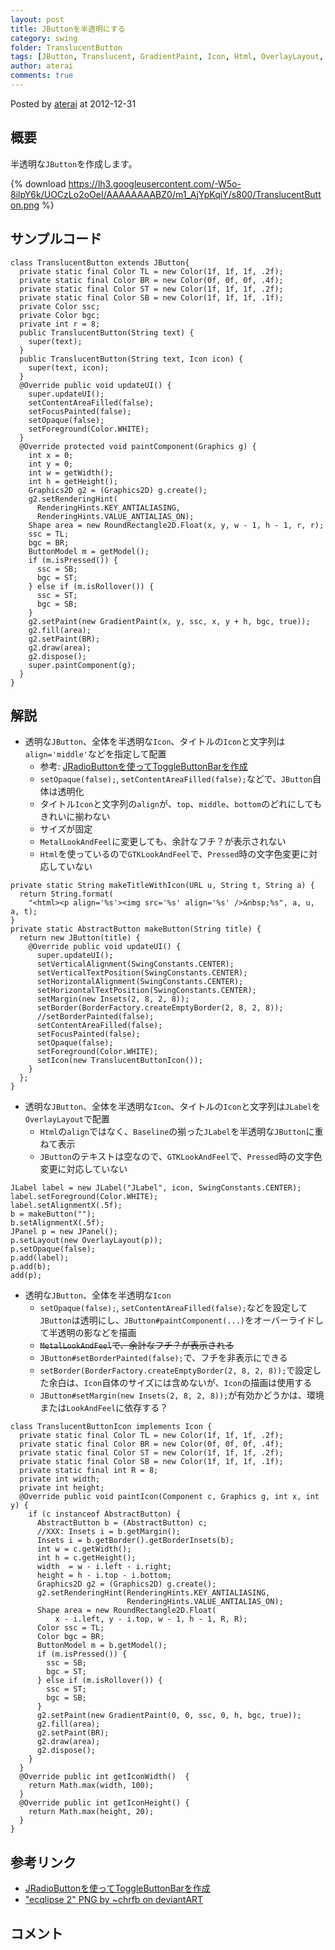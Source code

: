 ```yaml
---
layout: post
title: JButtonを半透明にする
category: swing
folder: TranslucentButton
tags: [JButton, Translucent, GradientPaint, Icon, Html, OverlayLayout, JLabel]
author: aterai
comments: true
---
```


Posted by [aterai](http://terai.xrea.jp/aterai.html) at 2012-12-31

## 概要
半透明な`JButton`を作成します。

{% download https://lh3.googleusercontent.com/-W5o-8ilpY6k/UOCzLo2oOeI/AAAAAAAABZ0/m1_AjYpKqiY/s800/TranslucentButton.png %}

## サンプルコード
<pre class="prettyprint"><code>class TranslucentButton extends JButton{
  private static final Color TL = new Color(1f, 1f, 1f, .2f);
  private static final Color BR = new Color(0f, 0f, 0f, .4f);
  private static final Color ST = new Color(1f, 1f, 1f, .2f);
  private static final Color SB = new Color(1f, 1f, 1f, .1f);
  private Color ssc;
  private Color bgc;
  private int r = 8;
  public TranslucentButton(String text) {
    super(text);
  }
  public TranslucentButton(String text, Icon icon) {
    super(text, icon);
  }
  @Override public void updateUI() {
    super.updateUI();
    setContentAreaFilled(false);
    setFocusPainted(false);
    setOpaque(false);
    setForeground(Color.WHITE);
  }
  @Override protected void paintComponent(Graphics g) {
    int x = 0;
    int y = 0;
    int w = getWidth();
    int h = getHeight();
    Graphics2D g2 = (Graphics2D) g.create();
    g2.setRenderingHint(
      RenderingHints.KEY_ANTIALIASING,
      RenderingHints.VALUE_ANTIALIAS_ON);
    Shape area = new RoundRectangle2D.Float(x, y, w - 1, h - 1, r, r);
    ssc = TL;
    bgc = BR;
    ButtonModel m = getModel();
    if (m.isPressed()) {
      ssc = SB;
      bgc = ST;
    } else if (m.isRollover()) {
      ssc = ST;
      bgc = SB;
    }
    g2.setPaint(new GradientPaint(x, y, ssc, x, y + h, bgc, true));
    g2.fill(area);
    g2.setPaint(BR);
    g2.draw(area);
    g2.dispose();
    super.paintComponent(g);
  }
}
</code></pre>

## 解説
- 透明な`JButton`、全体を半透明な`Icon`、タイトルの`Icon`と文字列は`align='middle'`などを指定して配置
    - 参考: [JRadioButtonを使ってToggleButtonBarを作成](http://terai.xrea.jp/Swing/ToggleButtonBar.html)
    - `setOpaque(false);`, `setContentAreaFilled(false);`などで、`JButton`自体は透明化
    - タイトル`Icon`と文字列の`align`が、`top`、`middle`、`bottom`のどれにしてもきれいに揃わない
    - サイズが固定
    - `MetalLookAndFeel`に変更しても、余計なフチ？が表示されない
    - `Html`を使っているので`GTKLookAndFeel`で、`Pressed`時の文字色変更に対応していない

<!-- dummy comment line for breaking list -->

<pre class="prettyprint"><code>private static String makeTitleWithIcon(URL u, String t, String a) {
  return String.format(
    "&lt;html&gt;&lt;p align='%s'&gt;&lt;img src='%s' align='%s' /&gt;&amp;nbsp;%s", a, u, a, t);
}
private static AbstractButton makeButton(String title) {
  return new JButton(title) {
    @Override public void updateUI() {
      super.updateUI();
      setVerticalAlignment(SwingConstants.CENTER);
      setVerticalTextPosition(SwingConstants.CENTER);
      setHorizontalAlignment(SwingConstants.CENTER);
      setHorizontalTextPosition(SwingConstants.CENTER);
      setMargin(new Insets(2, 8, 2, 8));
      setBorder(BorderFactory.createEmptyBorder(2, 8, 2, 8));
      //setBorderPainted(false);
      setContentAreaFilled(false);
      setFocusPainted(false);
      setOpaque(false);
      setForeground(Color.WHITE);
      setIcon(new TranslucentButtonIcon());
    }
  };
}
</code></pre>

- 透明な`JButton`、全体を半透明な`Icon`、タイトルの`Icon`と文字列は`JLabel`を`OverlayLayout`で配置
    - `Html`の`align`ではなく、`Baseline`の揃った`JLabel`を半透明な`JButton`に重ねて表示
    - `JButton`のテキストは空なので、`GTKLookAndFeel`で、`Pressed`時の文字色変更に対応していない

<!-- dummy comment line for breaking list -->

<pre class="prettyprint"><code>JLabel label = new JLabel("JLabel", icon, SwingConstants.CENTER);
label.setForeground(Color.WHITE);
label.setAlignmentX(.5f);
b = makeButton("");
b.setAlignmentX(.5f);
JPanel p = new JPanel();
p.setLayout(new OverlayLayout(p));
p.setOpaque(false);
p.add(label);
p.add(b);
add(p);
</code></pre>

- 透明な`JButton`、全体を半透明な`Icon`
    - `setOpaque(false);`, `setContentAreaFilled(false);`などを設定して`JButton`は透明にし、`JButton#paintComponent(...)`をオーバーライドして半透明の影などを描画
    - ~~`MetalLookAndFeel`で、余計なフチ？が表示される~~
    - `JButton#setBorderPainted(false);`で、フチを非表示にできる
    - `setBorder(BorderFactory.createEmptyBorder(2, 8, 2, 8));`で設定した余白は、`Icon`自体のサイズには含めないが、`Icon`の描画は使用する
    - `JButton#setMargin(new Insets(2, 8, 2, 8));`が有効かどうかは、環境または`LookAndFeel`に依存する？

<!-- dummy comment line for breaking list -->

<pre class="prettyprint"><code>class TranslucentButtonIcon implements Icon {
  private static final Color TL = new Color(1f, 1f, 1f, .2f);
  private static final Color BR = new Color(0f, 0f, 0f, .4f);
  private static final Color ST = new Color(1f, 1f, 1f, .2f);
  private static final Color SB = new Color(1f, 1f, 1f, .1f);
  private static final int R = 8;
  private int width;
  private int height;
  @Override public void paintIcon(Component c, Graphics g, int x, int y) {
    if (c instanceof AbstractButton) {
      AbstractButton b = (AbstractButton) c;
      //XXX: Insets i = b.getMargin();
      Insets i = b.getBorder().getBorderInsets(b);
      int w = c.getWidth();
      int h = c.getHeight();
      width  = w - i.left - i.right;
      height = h - i.top - i.bottom;
      Graphics2D g2 = (Graphics2D) g.create();
      g2.setRenderingHint(RenderingHints.KEY_ANTIALIASING,
                          RenderingHints.VALUE_ANTIALIAS_ON);
      Shape area = new RoundRectangle2D.Float(
          x - i.left, y - i.top, w - 1, h - 1, R, R);
      Color ssc = TL;
      Color bgc = BR;
      ButtonModel m = b.getModel();
      if (m.isPressed()) {
        ssc = SB;
        bgc = ST;
      } else if (m.isRollover()) {
        ssc = ST;
        bgc = SB;
      }
      g2.setPaint(new GradientPaint(0, 0, ssc, 0, h, bgc, true));
      g2.fill(area);
      g2.setPaint(BR);
      g2.draw(area);
      g2.dispose();
    }
  }
  @Override public int getIconWidth()  {
    return Math.max(width, 100);
  }
  @Override public int getIconHeight() {
    return Math.max(height, 20);
  }
}
</code></pre>

## 参考リンク
- [JRadioButtonを使ってToggleButtonBarを作成](http://terai.xrea.jp/Swing/ToggleButtonBar.html)
- ["ecqlipse 2" PNG by ~chrfb on deviantART](http://chrfb.deviantart.com/art/quot-ecqlipse-2-quot-PNG-59941546)

<!-- dummy comment line for breaking list -->

## コメント
